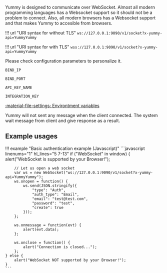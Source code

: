 Yummy is designed to communicate over WebSocket. Almost all modern programming languages has a Websocket support so it should not be a problem to connect. Also, all modern browsers has a Websocket support and that makes Yummy to accesible from browsers.

!!! url "URI syntax for without TLS"
    ```
    ws://127.0.0.1:9090/v1/socket?x-yummy-api=YummyYummy
    ```

!!! url "URI syntax for with TLS"
    ```
    wss://127.0.0.1:9090/v1/socket?x-yummy-api=YummyYummy
    ```

Please check configuration parameters to personalize it.


`BIND_IP` <br/>

`BIND_PORT` <br/>

`API_KEY_NAME` <br/>

`INTEGRATION_KEY` <br/>


[:material-file-settings: Environtment variables](env-variables.md)


Yummy will not sent any message when the client connected. The system wait message from client and give response as a result.

## Example usages
!!! example "Basic authentication example (Javascript)"
    ```javascript linenums="1" hl_lines="5 7-13"
    if ("WebSocket" in window) {
        alert("WebSocket is supported by your Browser!");

        // Let us open a web socket
        var ws = new WebSocket("ws://127.0.0.1:9090/v1/socket?x-yummy-api=YummyYummy");
        ws.onopen = function() {
            ws.send(JSON.stringify({
                "type": "Auth",
                "auth_type": "Email",
                "email": "test@test.com",
                "password": "test",
                "create": true
            }));
        };

        ws.onmessage = function(evt) {
            alert(evt.data);
        };

        ws.onclose = function() {
            alert("Connection is closed...");
        };
    } else {
        alert("WebSocket NOT supported by your Browser!");
    }
    ```